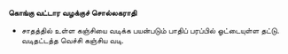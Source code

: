 **கொங்கு வட்டார வழக்குச் சொல்லகராதி**
- சாதத்தில் உள்ள கஞ்சியை வடிக்க பயன்படும் பாதிப் பரப்பில் ஓட்டையுள்ள தட்டு. வடிதட்டத்த வெச்சி கஞ்சிய வடி.

